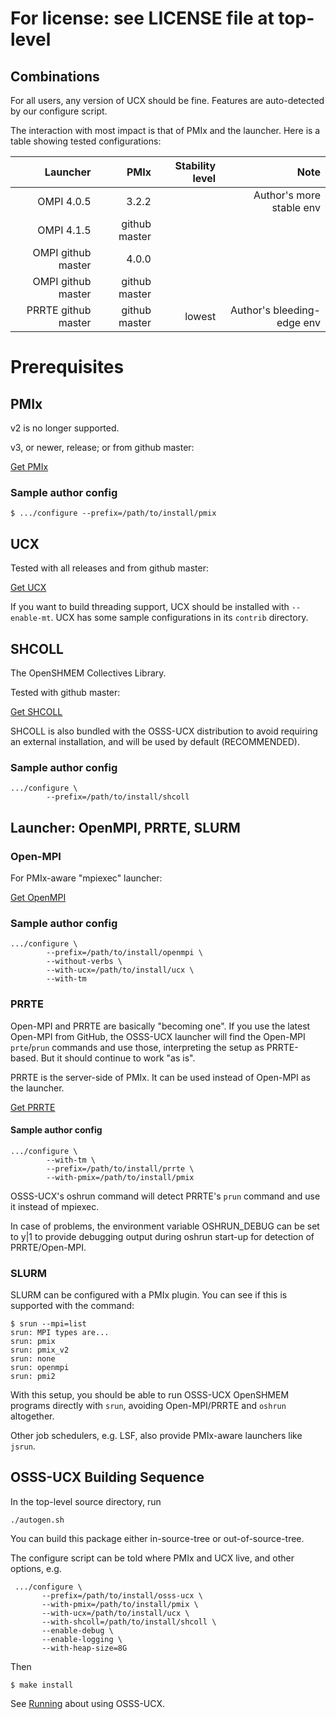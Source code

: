 # For license: see LICENSE file at top-level

## Combinations

For all users, any version of UCX should be fine.  Features are
auto-detected by our configure script.

The interaction with most impact is that of PMIx and the launcher.
Here is a table showing tested configurations:

|Launcher|PMIx|Stability level|Note|
|---:|---:|---:|---:|
|OMPI 4.0.5|3.2.2||Author's more stable env|
|OMPI 4.1.5|github master|||
|OMPI github master|4.0.0|||
|OMPI github master|github master|||
|PRRTE github master|github master|lowest|Author's bleeding-edge env|

# Prerequisites

## PMIx

v2 is no longer supported.

v3, or newer, release; or from github master:

[Get PMIx](https://github.com/openpmix/openpmix/)

### Sample author config

```shell
$ .../configure --prefix=/path/to/install/pmix
```

## UCX

Tested with all releases and from github master:

[Get UCX](https://github.com/openucx/ucx/)

If you want to build threading support, UCX should be installed with
`--enable-mt`.  UCX has some sample configurations in its `contrib`
directory.

## SHCOLL

The OpenSHMEM Collectives Library.

Tested with github master:

[Get SHCOLL](https://github.com/tonycurtis/shcoll)

SHCOLL is also bundled with the OSSS-UCX distribution to avoid
requiring an external installation, and will be used by default
(RECOMMENDED).

### Sample author config

```shell
.../configure \
        --prefix=/path/to/install/shcoll
```

## Launcher: OpenMPI, PRRTE, SLURM

### Open-MPI

For PMIx-aware "mpiexec" launcher:

[Get OpenMPI](https://www.open-mpi.org/software/ompi/)

### Sample author config

```shell
.../configure \
        --prefix=/path/to/install/openmpi \
        --without-verbs \
        --with-ucx=/path/to/install/ucx \
        --with-tm
```

### PRRTE

Open-MPI and PRRTE are basically "becoming one".  If you use the
latest Open-MPI from GitHub, the OSSS-UCX launcher will find the
Open-MPI `prte`/`prun` commands and use those, interpreting the setup
as PRRTE-based.  But it should continue to work "as is".

PRRTE is the server-side of PMIx.  It can be used instead of Open-MPI
as the launcher.

[Get PRRTE](https://github.com/openpmix/prrte/)

#### Sample author config

```shell
.../configure \
        --with-tm \
        --prefix=/path/to/install/prrte \
        --with-pmix=/path/to/install/pmix
```

OSSS-UCX's oshrun command will detect PRRTE's `prun` command and use
it instead of mpiexec.

In case of problems, the environment variable OSHRUN_DEBUG can be set
to y|1 to provide debugging output during oshrun start-up for
detection of PRRTE/Open-MPI.

### SLURM

SLURM can be configured with a PMIx plugin.  You can see if this is
supported with the command:

```shell
$ srun --mpi=list
srun: MPI types are...
srun: pmix
srun: pmix_v2
srun: none
srun: openmpi
srun: pmi2
```

With this setup, you should be able to run OSSS-UCX OpenSHMEM programs
directly with `srun`, avoiding Open-MPI/PRRTE and `oshrun` altogether.

Other job schedulers, e.g. LSF, also provide PMIx-aware launchers like
`jsrun`.

## OSSS-UCX Building Sequence

In the top-level source directory, run

```shell
./autogen.sh
```

You can build this package either in-source-tree or
out-of-source-tree.

The configure script can be told where PMIx and UCX live, and other
options, e.g.

```shell
 .../configure \
       --prefix=/path/to/install/osss-ucx \
       --with-pmix=/path/to/install/pmix \
       --with-ucx=/path/to/install/ucx \
       --with-shcoll=/path/to/install/shcoll \
       --enable-debug \
       --enable-logging \
       --with-heap-size=8G
```

Then

```shell
$ make install
```

See [Running](running.md) about using OSSS-UCX.
